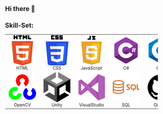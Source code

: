 ## Hi there 👋

## Skill-Set:
<table>
  <tr>
    <td align="center">
      <div style="width: 100px; height: 100px; overflow: hidden;">
      <img src="https://github.com/Anegm-exe/Anegm-exe/blob/main/HTML.png" style="width: 100px; height: auto; pointer-events: none;" />
      </div>
      HTML
    </td>
    <td align="center">
      <div style="width: 100px; height: 100px; overflow: hidden;">
      <img src="https://github.com/Anegm-exe/Anegm-exe/blob/main/CSS.png" style="width: 75px; height: auto; pointer-events: none;" />
      </div>
      CSS
    </td>
    <td align="center">
      <div style="width: 100px; height: 100px; overflow: hidden;">
      <img src="https://github.com/Anegm-exe/Anegm-exe/blob/main/JS.png" style="width: 110px; height: auto; pointer-events: none;" />
      </div>
      JavaScript
    </td>
    <td align="center">
      <div style="width: 100px; height: 100px; overflow: hidden;">
      <img src="https://github.com/Anegm-exe/Anegm-exe/blob/main/C%23.png" style="width: 110px; height: auto; pointer-events: none;" />
      </div>
      C#
    </td>
    <td align="center">
      <div style="width: 100px; height: 100px; overflow: hidden;">
      <img src="https://github.com/Anegm-exe/Anegm-exe/blob/main/C%2B%2B.png" style="width: 110px; height: auto; pointer-events: none;" />
      </div>
      C++
    </td>
    <td align="center">
      <div style="width: 100px; height: 100px; overflow: hidden;">
      <img src="https://github.com/Anegm-exe/Anegm-exe/blob/main/JAVA.png" style="width: 110px; height: auto; pointer-events: none;" />
      </div>
      JAVA
    </td>
    <td align="center">
      <div style="width: 100px; height: 100px; overflow: hidden;">
      <img src="https://github.com/Anegm-exe/Anegm-exe/blob/main/Python.png" style="width: 110px; height: auto; pointer-events: none;" />
      </div>
      Python
    </td>
  </tr>
  <tr>
    <td align="center">
      <div style="width: 100px; height: 100px; overflow: hidden;">
      <img src="https://github.com/Anegm-exe/Anegm-exe/blob/main/OpenCV.png" style="width: 110px; height: auto; pointer-events: none;" />
      </div>
      OpenCV
    </td>
    <td align="center">
      <div style="width: 100px; height: 100px; overflow: hidden;">
      <img src="https://github.com/Anegm-exe/Anegm-exe/blob/main/Unity.png" style="width: 110px; height: auto; pointer-events: none;" />
      </div>
      Unity
    </td>
    <td align="center">
      <div style="width: 100px; height: 100px; overflow: hidden;">
      <img src="https://github.com/Anegm-exe/Anegm-exe/blob/main/VisualStudio.png" style="width: 110px; height: auto; pointer-events: none;" />
      </div>
      VisualStudio
    </td>
    <td align="center">
      <div style="width: 100px; height: 100px; overflow: hidden;">
      <img src="https://github.com/Anegm-exe/Anegm-exe/blob/main/SQL.png" style="width: 110px; height: auto; pointer-events: none;" />
      </div>
      SQL
    </td>
    <td align="center">
      <div style="width: 100px; height: 100px; overflow: hidden;">
      <img src="https://github.com/Anegm-exe/Anegm-exe/blob/main/GitHub.png" style="width: 110px; height: auto; pointer-events: none;" />
      </div>
      GitHub
    </td>
    <td align="center">
      <div style="width: 100px; height: 100px; overflow: hidden;">
      <img src="https://github.com/Anegm-exe/Anegm-exe/blob/main/GitBash.png" style="width: 110px; height: auto; pointer-events: none;" />
      </div>
      GitBash
    </td>
  </tr>
</table>




<!--
- 🔭 I’m currently working on ...
- 🌱 I’m currently learning ...
- 👯 I’m looking to collaborate on ...
- 🤔 I’m looking for help with ...
- 💬 Ask me about ...
- 📫 How to reach me: ...
- 😄 Pronouns: ...
- ⚡ Fun fact: ...
<td align="center">OpenCV<br><img src="https://github.com/Anegm-exe/Anegm-exe/blob/main/OpenCV.png" style="height: 100px; width: auto;" /></td>
-->
